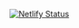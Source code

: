 [![Netlify Status](https://api.netlify.com/api/v1/badges/93b3ec55-c28e-4da4-9917-19cc2f22303e/deploy-status)](https://app.netlify.com/sites/bigdot-m/deploys)
